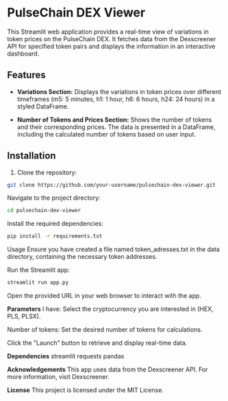 # PulseChain DEX Viewer

This Streamlit web application provides a real-time view of variations in token prices on the PulseChain DEX. It fetches data from the Dexscreener API for specified token pairs and displays the information in an interactive dashboard.

## Features

- **Variations Section:** Displays the variations in token prices over different timeframes (m5: 5 minutes, h1: 1 hour, h6: 6 hours, h24: 24 hours) in a styled DataFrame.

- **Number of Tokens and Prices Section:** Shows the number of tokens and their corresponding prices. The data is presented in a DataFrame, including the calculated number of tokens based on user input.

## Installation

1. Clone the repository:

```bash
git clone https://github.com/your-username/pulsechain-dex-viewer.git
```
Navigate to the project directory:

```bash
cd pulsechain-dex-viewer
```
Install the required dependencies:

```bash
pip install -r requirements.txt
```
Usage
Ensure you have created a file named token_adresses.txt in the data directory, containing the necessary token addresses.

Run the Streamlit app:

```bash
streamlit run app.py
```

Open the provided URL in your web browser to interact with the app.

**Parameters**
I have: Select the cryptocurrency you are interested in (HEX, PLS, PLSX).

Number of tokens: Set the desired number of tokens for calculations.

Click the "Launch" button to retrieve and display real-time data.

**Dependencies**
streamlit
requests
pandas

**Acknowledgements**
This app uses data from the Dexscreener API. For more information, visit Dexscreener.

**License**
This project is licensed under the MIT License.

